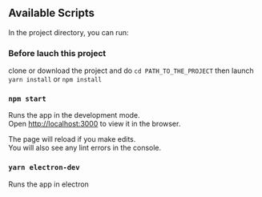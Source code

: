 ## Available Scripts

In the project directory, you can run:

### Before lauch this project
clone or download the project and do `cd PATH_TO_THE_PROJECT` then launch `yarn install` or `npm install`

### `npm start`

Runs the app in the development mode.<br>
Open [http://localhost:3000](http://localhost:3000) to view it in the browser.

The page will reload if you make edits.<br>
You will also see any lint errors in the console.

### `yarn electron-dev`

Runs the app in electron
